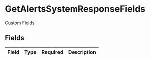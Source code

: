 # GetAlertsSystemResponseFields

Custom Fields


## Fields

| Field       | Type        | Required    | Description |
| ----------- | ----------- | ----------- | ----------- |